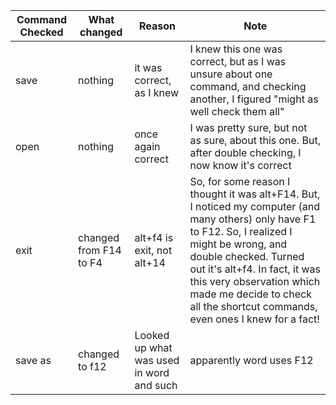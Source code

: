 |Command Checked|What changed|Reason| Note|
| ---    | ---   | ---     | --- |
| save | nothing | it was correct, as I knew |I knew this one was correct, but as I was unsure about one command, and checking another, I figured "might as well check them all"|
|open|nothing|once again correct| I was pretty sure, but not as sure, about this one. But, after double checking, I now know it's correct |
|exit|changed from F14 to F4|alt+f4 is exit, not alt+14|So, for some reason I thought it was alt+F14. But, I noticed my computer (and many others) only have F1 to F12. So, I realized I might be wrong, and double checked. Turned out it's alt+f4. In fact, it was this very observation which made me decide to check all the shortcut commands, even ones I knew for a fact!|
|save as|changed to f12|Looked up what was used in word and such|apparently word uses F12|this was surprising and didn't make sense|